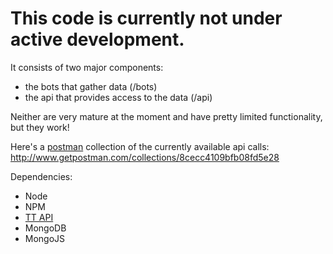 # This code is currently not under active development. 

It consists of two major components:
* the bots that gather data (/bots)
* the api that provides access to the data (/api)

Neither are very mature at the moment and have pretty limited functionality, but they work!

Here's a [postman](https://chrome.google.com/webstore/detail/postman-rest-client/fdmmgilgnpjigdojojpjoooidkmcomcm?hl=en) collection of the currently available api calls: http://www.getpostman.com/collections/8cecc4109bfb08fd5e28

Dependencies: 
* Node
* NPM
* [TT API](https://github.com/alaingilbert/Turntable-API)
* MongoDB
* MongoJS
